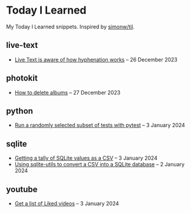 # Today I Learned

My Today I Learned snippets. Inspired by [simonw/til](https://github.com/simonw/til).

<!-- Search these TILs at https://til.alexwlchan.net/ -->

<!-- [[[cog
import frontmatter
import datetime
import os
import re

import cog

subdir_names = [
    d
    for d in sorted(os.listdir("."))
    if os.path.isdir(d) and not d.startswith(".")
]

# When this list gets long enough, this will enable me to create
# an index of topic names.
#
# for i, dirname in enumerate(subdir_names, start=1):
#     entries = len([f for f in os.listdir(dirname) if f.endswith(".md")])
#     cog.out(f'<a href="#{dirname}">{dirname}</a> ({entries})')
#   
#     if i != len(subdir_names):
#         cog.out(" / ")
#     else:
#         cog.outl("")

for d in subdir_names:
    cog.outl(f"\n## {d}\n")

    entries = []

    for f in os.listdir(d):
        if not f.endswith(".md"):
            continue

        fm = frontmatter.load(os.path.join(d, f))

        entries.append((f, fm))

    for f, fm in sorted(entries, key=lambda e: e[1]['date'], reverse=True):
        date = datetime.datetime.fromisoformat(fm['date'].split()[0]).strftime('%-d %B %Y')

        title = f.replace(".md", "")

        cog.outl(f'- <a href="https://github.com/alexwlchan/til/blob/main/{d}/{f}">{title}</a> – {date}')
]]]-->

## live-text

- <a href="https://github.com/alexwlchan/til/blob/main/live-text/Live Text is aware of how hyphenation works.md">Live Text is aware of how hyphenation works</a> – 26 December 2023

## photokit

- <a href="https://github.com/alexwlchan/til/blob/main/photokit/How to delete albums.md">How to delete albums</a> – 27 December 2023

## python

- <a href="https://github.com/alexwlchan/til/blob/main/python/Run a randomly selected subset of tests with pytest.md">Run a randomly selected subset of tests with pytest</a> – 3 January 2024

## sqlite

- <a href="https://github.com/alexwlchan/til/blob/main/sqlite/Getting a tally of SQLite values as a CSV.md">Getting a tally of SQLite values as a CSV</a> – 3 January 2024
- <a href="https://github.com/alexwlchan/til/blob/main/sqlite/Using sqlite-utils to convert a CSV into a SQLite database.md">Using sqlite-utils to convert a CSV into a SQLite database</a> – 2 January 2024

## youtube

- <a href="https://github.com/alexwlchan/til/blob/main/youtube/Get a list of Liked videos.md">Get a list of Liked videos</a> – 3 January 2024
<!-- [[[end]]] (checksum: 0c7c1fe339dbf75b8bbfa6d438a6b7c4) -->

